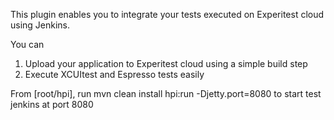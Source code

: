 This plugin enables you to integrate your tests executed on Experitest cloud using Jenkins.

You can 
 1. Upload your application to Experitest cloud using a simple build step
 2. Execute XCUItest and Espresso tests easily 

From [root/hpi], run mvn clean install hpi:run -Djetty.port=8080 to start test jenkins at port 8080
